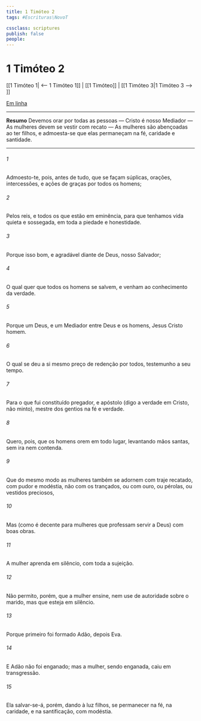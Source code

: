 ```yaml
---
title: 1 Timóteo 2
tags: #Escrituras\NovoT

cssclass: scriptures
publish: false
people:
---
```


# 1 Timóteo 2
[[1 Timóteo 1| <-- 1 Timóteo 1]] | [[1 Timóteo]] | [[1 Timóteo 3|1 Timóteo 3 --> ]]

[Em linha](https://churchofjesuschrist.org/study/scriptures/nt/1-tim/2?lang=por)

---
__Resumo__
Devemos orar por todas as pessoas — Cristo é nosso Mediador — As mulheres devem se vestir com recato — As mulheres são abençoadas ao ter filhos, e admoesta-se que elas permaneçam na fé, caridade e santidade.

---
###### 1 
Admoesto-te, pois, antes de tudo, que se façam súplicas, orações, intercessões, e ações de graças por todos os homens;

###### 2 
Pelos reis, e  todos os que estão em eminência, para que tenhamos  vida quieta e sossegada, em toda a piedade e honestidade.

###### 3 
Porque isso  bom, e agradável diante de Deus, nosso Salvador;

###### 4 
O qual quer que todos os homens se salvem, e venham ao conhecimento da verdade.

###### 5 
Porque  um  Deus, e um  Mediador entre Deus e os homens, Jesus Cristo homem.

###### 6 
O qual se deu a si mesmo  preço de redenção por todos,  testemunho a seu tempo.

###### 7 
Para o que fui constituído pregador, e apóstolo (digo a verdade em Cristo, não minto), mestre dos gentios na fé e  verdade.

###### 8 
Quero, pois, que os homens orem em todo lugar, levantando mãos santas, sem ira nem contenda.

###### 9 
Que do mesmo modo as mulheres também se adornem com traje recatado, com pudor e modéstia, não com os  trançados, ou com ouro, ou pérolas, ou vestidos preciosos,

###### 10 
Mas (como é decente para mulheres que professam servir a Deus) com boas obras.

###### 11 
A mulher aprenda em silêncio, com toda a sujeição.

###### 12 
Não permito, porém, que a mulher ensine, nem use de autoridade sobre o marido, mas que esteja em silêncio.

###### 13 
Porque primeiro foi formado Adão, depois Eva.

###### 14 
E Adão não foi enganado; mas a mulher, sendo enganada, caiu em transgressão.

###### 15 
Ela salvar-se-á, porém, dando à luz filhos, se permanecer na fé, na caridade, e na santificação, com modéstia.

